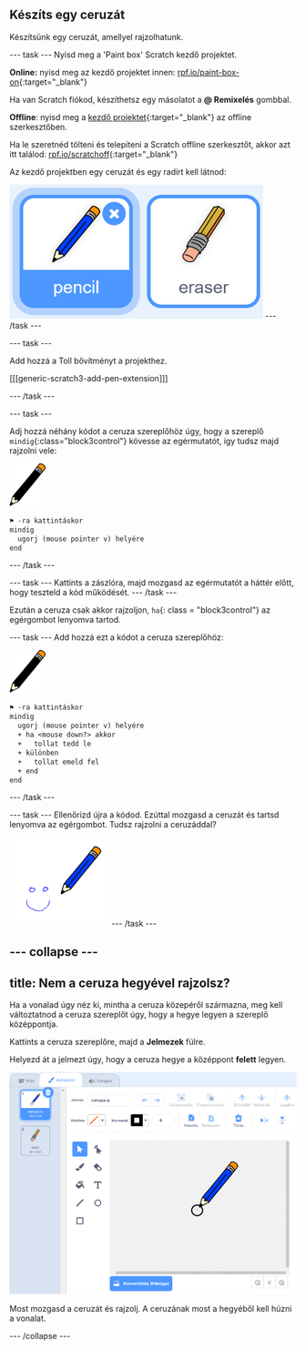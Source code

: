 ## Készíts egy ceruzát

Készítsünk egy ceruzát, amellyel rajzolhatunk.

--- task --- Nyisd meg a 'Paint box' Scratch kezdő projektet.

**Online:** nyisd meg az kezdő projektet innen: [rpf.io/paint-box-on](http://rpf.io/paint-box-on){:target="_blank"}

Ha van Scratch fiókod, készíthetsz egy másolatot a **@ Remixelés** gombbal.

**Offline**: nyisd meg a [kezdő projektet](http://rpf.io/p/hu-HU/paint-box-go){:target="_blank"} az offline szerkesztőben.

Ha le szeretnéd tölteni és telepíteni a Scratch offline szerkesztőt, akkor azt itt találod: [rpf.io/scratchoff](http://rpf.io/scratchoff){:target="_blank"}

Az kezdő projektben egy ceruzát és egy radírt kell látnod:

![képernyőkép](images/paint-starter.png) --- /task ---

--- task ---

Add hozzá a Toll bővítményt a projekthez.

[[[generic-scratch3-add-pen-extension]]]

--- /task ---

--- task ---

Adj hozzá néhány kódot a ceruza szereplőhöz úgy, hogy a szereplő `mindig`{:class="block3control"} kövesse az egérmutatót, így tudsz majd rajzolni vele:

![ceruza](images/pencil.png)

```blocks3
⚑ -ra kattintáskor
mindig 
  ugorj (mouse pointer v) helyére
end
```

--- /task ---

--- task --- Kattints a zászlóra, majd mozgasd az egérmutatót a háttér előtt, hogy teszteld a kód működését. --- /task ---

Ezután a ceruza csak akkor rajzoljon, `ha`{: class = "block3control"} az egérgombot lenyomva tartod.

--- task --- Add hozzá ezt a kódot a ceruza szereplőhöz:

![ceruza](images/pencil.png)

```blocks3
⚑ -ra kattintáskor
mindig 
  ugorj (mouse pointer v) helyére
  + ha <mouse down?> akkor 
  +   tollat tedd le
  + különben 
  +   tollat emeld fel
  + end
end
```

--- /task ---

--- task --- Ellenőrizd újra a kódod. Ezúttal mozgasd a ceruzát és tartsd lenyomva az egérgombot. Tudsz rajzolni a ceruzáddal?

![képernyőkép](images/paint-draw.png) --- /task ---

--- collapse ---
---
title: Nem a ceruza hegyével rajzolsz?
---

Ha a vonalad úgy néz ki, mintha a ceruza közepéről származna, meg kell változtatnod a ceruza szereplőt úgy, hogy a hegye legyen a szereplő középpontja.

Kattints a ceruza szereplőre, majd a **Jelmezek** fülre.

Helyezd át a jelmezt úgy, hogy a ceruza hegye a középpont **felett** legyen.

![Jelmezközpont](images/costume-center-annotated.png)

Most mozgasd a ceruzát és rajzolj. A ceruzának most a hegyéből kell húzni a vonalat.

--- /collapse ---